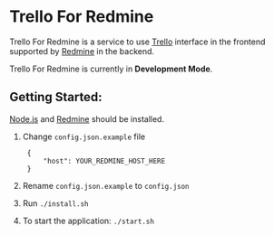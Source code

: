 Trello For Redmine
=========

Trello For Redmine is a service to use [Trello][tr] interface in the frontend supported by [Redmine][rm] in the backend.

Trello For Redmine is currently in **Development Mode**.

## Getting Started:

[Node.js][nj] and [Redmine][rm] should be installed.

1. Change `config.json.example` file

        {
            "host": YOUR_REDMINE_HOST_HERE
        }

2. Rename `config.json.example` to `config.json`

3. Run `./install.sh`

4. To start the application: `./start.sh`

[tr]: https://trello.com/
[rm]: http://www.redmine.org/
[nj]: https://nodejs.org/en/